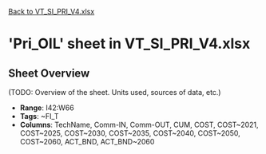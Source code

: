 [Back to VT_SI_PRI_V4.xlsx](README.md)

# 'Pri_OIL' sheet in VT_SI_PRI_V4.xlsx

## Sheet Overview

(TODO: Overview of the sheet. Units used, sources of data, etc.)

- **Range**: I42:W66
- **Tags**: ~FI_T
- **Columns**: TechName, Comm-IN, Comm-OUT, CUM, COST, COST~2021, COST~2025, COST~2030, COST~2035, COST~2040, COST~2050, COST~2060, ACT_BND, ACT_BND~2060

